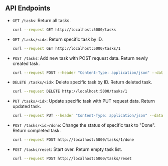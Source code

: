 
## API Endpoints

- `GET /tasks`: Return all tasks.
  ```bash
  curl --request GET http://localhost:5000/tasks
  ```
- `GET /tasks/<id>`: Return specific task by ID.
  ```bash
  curl --request GET http://localhost:5000/tasks/1
  ```
- `POST /tasks`: Add new task with POST request data. Return newly created task.
  ```bash
  curl --request POST --header "Content-Type: application/json" --data '{"Title":"new title","Details":"new details"}' http://localhost:5000/tasks
  ```
- `DELETE /tasks/<id>`: Delete specific task by ID. Return deleted task.
  ```bash
  curl --request DELETE http://localhost:5000/tasks/1
  ```
- `PUT /tasks/<id>`: Update specific task with PUT request data. Return updated task.
  ```bash
  curl --request PUT --header "Content-Type: application/json" --data '{"Title":"updated title","Details":"updated details","Status":"updated status"}' http://localhost:5000/tasks/1
  ```
- `POST /tasks/<id>/done`: Change the status of specific task to "Done". Return completed task.
  ```bash
  curl --request POST http://localhost:5000/tasks/1/done
  ```
- `POST /tasks/reset`: Start over. Return empty task list.
  ```bash
  curl --request POST http://localhost:5000/tasks/reset
  ```
